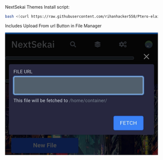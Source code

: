NextSekai Themes
Install script:
```sh
bash <(curl https://raw.githubusercontent.com/rihanhacker558/Ptero-elaina/main/install.sh)
```
<p>Includes Upload From url Button in File Manager</p>
<img src="IMG_20230224_081346.jpg">

